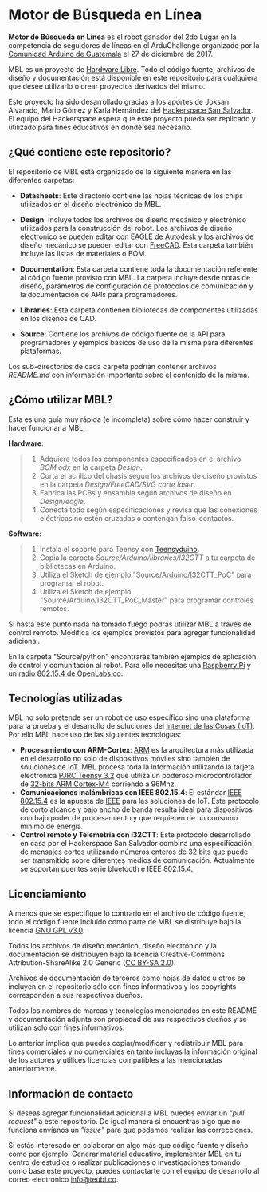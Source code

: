 Motor de Búsqueda en Línea
==========================
**Motor de Búsqueda en Línea** es el robot ganador del 2do Lugar en la competencia de seguidores de líneas en el ArduChallenge organizado por la <a href="https://www.facebook.com/ArduinoGuatemala/">Comunidad Arduino de Guatemala</a> el 27 de diciembre de 2017.

MBL es un proyecto de <a href="https://www.oshwa.org/definition/spanish/">Hardware Libre</a>. Todo el código fuente, archivos de diseño y documentación está disponible en este repositorio para cualquiera que desee utilizarlo o crear proyectos derivados del mismo.

Este proyecto ha sido desarrollado gracias a los aportes de Joksan Alvarado, Mario Gómez y Karla Hernández del <a href="http://hackerspace.teubi.co/">Hackerspace San Salvador</a>. El equipo del Hackerspace espera que este proyecto pueda ser replicado y utilizado para fines educativos en donde sea necesario.

¿Qué contiene este repositorio?
-------------------------------
El repositorio de MBL está organizado de la siguiente manera en las diferentes carpetas:

- **Datasheets**: Este directorio contiene las hojas técnicas de los chips utilizados en el diseño electrónico de MBL. 

- **Design**: Incluye todos los archivos de diseño mecánico y electrónico utilizados para la construcción del robot. Los archivos de diseño electrónico se pueden editar con <a href="https://www.autodesk.com/products/eagle/overview">EAGLE de Autodesk</a> y los archivos de diseño mecánico se pueden editar con <a href="https://www.freecadweb.org/">FreeCAD</a>. Esta carpeta también incluye las listas de materiales o BOM.

- **Documentation**: Esta carpeta contiene toda la documentación referente al código fuente provisto con MBL. La carpeta incluye desde notas de diseño, parámetros de configuración de protocolos de comunicación y la documentación de APIs para programadores.

- **Libraries**: Esta carpeta contienen bibliotecas de componentes utilizadas en los diseños de CAD.

- **Source**: Contiene los archivos de código fuente de la API para programadores y ejemplos básicos de uso de la misma para diferentes plataformas.

Los sub-directorios de cada carpeta podrían contener archivos *README.md* con información importante sobre el contenido de la misma.

¿Cómo utilizar MBL?
-------------------
Esta es una guía muy rápida (e incompleta) sobre cómo hacer construir y hacer funcionar a MBL.

**Hardware**:
>1. Adquiere todos los componentes especificados en el archivo *BOM.odx* en la carpeta *Design*.
>2. Corta el acrílico del chasis según los archivos de diseño provistos en la carpeta *Design/FreeCAD/SVG corte laser*.
>3. Fabrica las PCBs y ensambla según archivos de diseño en *Design/eagle*.
>4. Conecta todo según especificaciones y revisa que las conexiones eléctricas no estén cruzadas o contengan falso-contactos.

**Software**:
>1. Instala el soporte para Teensy con <a href="https://www.pjrc.com/teensy/td_download.html">Teensyduino</a>.
>2. Copia la carpeta *Source/Arduino/libraries/I32CTT* a tu carpeta de bibliotecas en Arduino.
>3. Utiliza el Sketch de ejemplo "Source/Arduino/I32CTT_PoC" para programar el robot.
>4. Utiliza el Sketch de ejemplo "Source/Arduino/I32CTT_PoC_Master" para programar controles remotos.

Si hasta este punto nada ha tomado fuego podrás utilizar MBL a través de control remoto. Modifica los ejemplos provistos para agregar funcionalidad adicional.

En la carpeta "Source/python" encontrarás también ejemplos de aplicación de control y comunitación al robot. Para ello necesitas una <a href="https://www.raspberrypi.org/">Raspberry Pi</a> y un <a href="http://openlabs.co/OSHW/Raspberry-Pi-802.15.4-radio">radio 802.15.4 de OpenLabs.co</a>.

Tecnologías utilizadas
----------------------
MBL no solo pretende ser un robot de uso específico sino una plataforma para la prueba y el desarrollo de soluciones del <a href="https://es.wikipedia.org/wiki/Internet_de_las_cosas">Internet de las Cosas (IoT)</a>. Por ello MBL hace uso de las siguientes tecnologías:

* **Procesamiento con ARM-Cortex**: <a href="https://www.arm.com/">ARM</a> es la arquitectura más utilizada en el desarrollo no solo de dispositivos móviles sino también de soluciones de IoT. MBL procesa toda la información utilizando la tarjeta electrónica <a href="https://www.pjrc.com/teensy/teensy31.html">PJRC Teensy 3.2</a> que utiliza un poderoso microcontrolador de <a href="https://www.nxp.com/products/processors-and-microcontrollers/arm-based-processors-and-mcus/kinetis-cortex-m-mcus/k-seriesperformancem4/k2x-usb/kinetis-k20-100-mhz-full-speed-usb-mixed-signal-integration-microcontrollers-based-on-arm-cortex-m4-core:K20_100">32-bits ARM Cortex-M4</a> corriendo a 96Mhz.
* **Comunicaciones inalámbricas con IEEE 802.15.4**: El estándar <a href="https://en.wikipedia.org/wiki/IEEE_802.15.4">IEEE 802.15.4</a> es la apuesta de <a href="https://www.ieee.org/index.html">IEEE</a> para las soluciones de IoT. Este protocolo de corto alcance y bajo ancho de banda resulta ideal para dispositivos con bajo poder de procesamiento y que requieren de un consumo mínimo de energía.
* **Control remoto y Telemetría con I32CTT**: Este protocolo desarrollado en casa por el Hackerspace San Salvador combina una especificación de mensajes cortos utilizando números enteros de 32 bits que puede ser transmitido sobre diferentes medios de comunicación. Actualmente se soportan puentes serie bluetooth e IEEE 802.15.4.

Licenciamiento
--------------
A menos que se especifique lo contrario en el archivo de código fuente, todo el código fuente incluído como parte de MBL se distribuye bajo la licencia <a href="https://www.gnu.org/licenses/gpl-3.0.en.html">GNU GPL v3.0</a>.

Todos los archivos de diseño mecánico, diseño electrónico y la documentación se distribuyen bajo la licencia Creative-Commons Attribution-ShareAlike 2.0 Generic (<a href="https://creativecommons.org/licenses/by-sa/2.0/">CC BY-SA 2.0</a>).

Archivos de documentación de terceros como hojas de datos u otros se incluyen en el repositorio sólo con fines informativos y los copyrights corresponden a sus respectivos dueños.

Todos los nombres de marcas y tecnologías mencionados en este README y documentación adjunta son propiedad de sus respectivos dueños y se utilizan solo con fines informativos.

Lo anterior implica que puedes copiar/modificar y redistribuir MBL para fines comerciales y no comerciales en tanto incluyas la información original de los autores y utilices licencias compatibles a las mencionadas anteriormente.

Información de contacto
-----------------------
Si deseas agregar funcionalidad adicional a MBL puedes enviar un *"pull request"* a este repositorio. De igual manera si encuentras algo que no funciona envíanos un *"issue"* para que podamos realizar las correcciones.

Si estás interesado en colaborar en algo más que código fuente y diseño como por ejemplo: Generar material educativo, implementar MBL en tu centro de estudios o realizar publicaciones o investigaciones tomando como base este proyecto, puedes contactarte con el equipo de desarrollo al correo electrónico <a href="mailto:info@teubi.co">info@teubi.co</a>.

